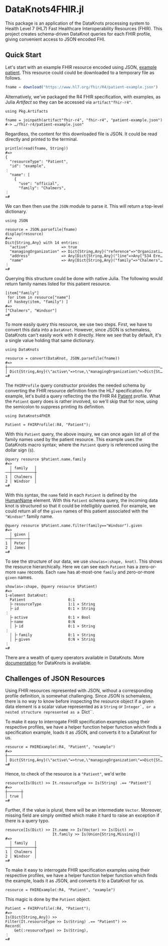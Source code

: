 # DataKnots4FHIR.jl

This package is an application of the DataKnots processing system to
Health Level 7 (HL7) Fast Healthcare Interoperability Resources (FHIR).
This project creates schema-driven DataKnot queries for each FHIR
profile, giving convenient access to JSON encoded FHI.

## Quick Start

Let's start with an example FHIR resource encoded using JSON, [example
patient](https://www.hl7.org/fhir/R4/patient-example.json.html). This
resource could could be downloaded to a temporary file as follows.

```julia
fname = download("https://www.hl7.org/fhir/R4/patient-example.json")
```

Alternatively, we've packaged the R4 FHIR specification, with examples,
as Julia *Artifact* so they can be accessed via `artifact"fhir-r4"`.

    using Pkg.Artifacts

    fname = joinpath(artifact"fhir-r4", "fhir-r4", "patient-example.json")
    #-> …/fhir-r4/patient-example.json"

Regardless, the content for this downloaded file is JSON. It could be
read directly and printed to the terminal.

    println(read(fname, String))
    #=>
    {
      "resourceType": "Patient",
      "id": "example",
    ⋮
      "name": [
        {
          "use": "official",
          "family": "Chalmers",
    ⋮
    =#

We can then then use the `JSON` module to parse it. This will return a
top-level dictionary.

    using JSON

    resource = JSON.parsefile(fname)
    display(resource)
    #=>
    Dict{String,Any} with 14 entries:
      "active"               => true
      "managingOrganization" => Dict{String,Any}("reference"=>"Organizati…
      "address"              => Any[Dict{String,Any}("line"=>Any["534 Ere…
      "name"                 => Any[Dict{String,Any}("family"=>"Chalmers"…
    ⋮
    =#

Querying this structure could be done with native Julia. The following
would return family names listed for this patient resource.

    [item["family"]
     for item in resource["name"]
     if haskey(item, "family") ]
    #=>
    ["Chalmers", "Windsor"]
    =#

To more easily query this resource, we use two steps. First, we have to
convert this data into a ``DataKnot``. However, since JSON is
schemaless, DataKnots can't easily work with it directly. Here we see
that by default, it's a single value holding that same dictionary.

    using DataKnots

    resource = convert(DataKnot, JSON.parsefile(fname))
    #=>
    ┼────────────────────────────────────────────────────────────────────…
    │ Dict{String,Any}(\"active\"=>true,\"managingOrganization\"=>Dict{St…
    =#

The `FHIRProfile` query constructor provides the needed schema by
converting the FHIR resource definition from the HL7 specification. For
example, let's build a query reflecting the the FHIR R4
[Patient](https://www.hl7.org/fhir/r4/patient.html) profile. What the
``Patient`` query does is rather involved, so we'll skip that for now,
using the semicolon to suppress printing its definition.

    using DataKnots4FHIR

    Patient = FHIRProfile(:R4, "Patient");

With this ``Patient`` query, the above inquiry, we can once again list
all of the family names used by the patient resource. This example uses
the DataKnots macro syntax; where the ``Patient`` query is referenced
using the dollar sign (``$``).

    @query resource $Patient.name.family
    #=>
      │ family   │
    ──┼──────────┼
    1 │ Chalmers │
    2 │ Windsor  │
    =#

With this syntax, the ``name`` field in each ``Patient`` is defined by
the [HumanName](https://www.hl7.org/fhir/r4/datatypes.html#HumanName)
element. With this ``Patient`` schema query, the incoming data knot is
structured so that it could be intelligibly queried. For example, we
could return all of the ``given`` names of this patient associated with
the ``"Windsor"`` family name.

    @query resource $Patient.name.filter(family=="Windsor").given
    #=>
      │ given │
    ──┼───────┼
    1 │ Peter │
    2 │ James │
    =#

To see the structure of our data, we use ``show(as=:shape, knot)``.
This shows the resource hierarchically. Here we can see each ``Patient``
has a zero-or-more ``name`` records. Each ``name`` has at-most-one
``family`` and zero-or-more `given` names.

    show(as=:shape, @query resource $Patient)
    #=>
    1-element DataKnot:
      Patient                   0:1
      ├╴resourceType            1:1 × String
      ├╴id                      0:1 × String
    ⋮
      ├╴active                  0:1 × Bool
      ├╴name                    0:N
      │ ├╴id                    0:1 × String
    ⋮
      │ ├╴family                0:1 × String
      │ ├╴given                 0:N × String
    ⋮
    =#

There are a wealth of query operators available in DataKnots. More
[documentation](https://rbt-lang.github.io/DataKnots.jl/stable/) for
DataKnots is available.

## Challenges of JSON Resources

Using FHIR resources represented with JSON, without a corresponding
profile definition, is somewhat challenging. Since JSON is schemaless,
there is no way to know before inspecting the resource object if a given
data element is a scalar value represented as a ``String`` or
``Integer`, or a nested structure represented as a ``Dict``.

To make it easy to interrogate FHIR specification examples using their
respective profiles, we have a helper function helper function which
finds a specification example, loads it as JSON, and converts it to a
DataKnot for us.

    resource = FHIRExample(:R4, "Patient", "example")
    #=>
    ┼────────────────────────────────────────────────────────────────────…
    │ Dict{String,Any}(\"active\"=>true,\"managingOrganization\"=>Dict{St…
    =#


Hence, to check of the resource is a ``"Patient"``, we'd write

    resource[Is(Dict) >> It.resourceType >> Is(String) .== "Patient"]
    #=>
    ┼──────┼
    │ true │
    =#

Further, if the value is plural, there will be an intermediate
``Vector``. Moreover, missing field are simply omitted which make it
hard to raise an exception if there is a query typo.

    resource[Is(Dict) >> It.name >> Is(Vector) >> Is(Dict) >>
                         It.family >> Is(Union{String,Missing})]
    #=>
      │ family   │
    ──┼──────────┼
    1 │ Chalmers │
    2 │ Windsor  │
    =#

To make it easy to interrogate FHIR specification examples using their
respective profiles, we have a helper function
helper function which finds the example, loads it as JSON, and converts
it to a DataKnot for us.

    resource = FHIRExample(:R4, "Patient", "example")

This magic is done by the ``Patient`` object.

    Patient = FHIRProfile(:R4, "Patient");
    #=>
    Is(Dict{String,Any}) >>
    Filter(It.resourceType >> Is(String) .== "Patient") >>
    Record(
        Get(:resourceType) >> Is(String),
    ⋮
    =#
